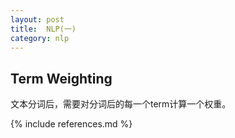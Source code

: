 ```yaml
---
layout: post
title:  NLP(一)
category: nlp
---
```



## Term Weighting ##

文本分词后，需要对分词后的每一个term计算一个权重。




{% include references.md %}
